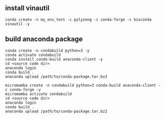 ## install vinautil

```shell
conda create -n my_env_test -c pylyzeng -c conda-forge -c bioconda vinautil -y
```

## build anaconda package

```shell
conda create -n condabuild python=3 -y
conda activate condabuild
conda install conda-build anaconda-client -y
cd <source code dir>
anaconda login
conda build .
anaconda upload /path/to/conda-package.tar.bz2
```

```shell
micromamba create -n condabuild python=3 conda-build anaconda-client -c conda-forge -y
micromamba activate condabuild
cd <source code dir>
anaconda login
conda build .
anaconda upload /path/to/conda-package.tar.bz2
```


